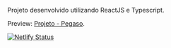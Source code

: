 Projeto desenvolvido utilizando ReactJS e Typescript.

Preview: [Projeto - Pegaso](https://pegaso.netlify.app/).

[![Netlify Status](https://api.netlify.com/api/v1/badges/85ca27e4-e90a-4f04-940c-04d5ac335ac3/deploy-status)](https://app.netlify.com/sites/pegaso/deploys)
